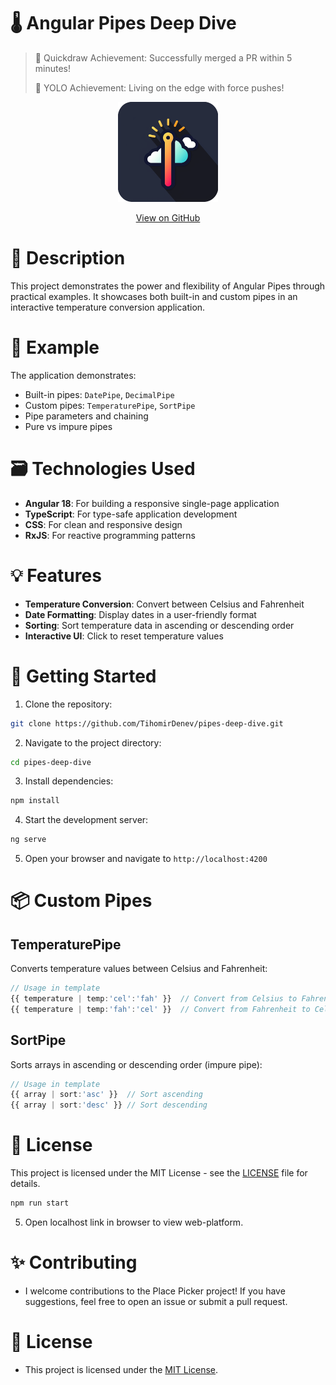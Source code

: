 # 🌡️ Angular Pipes Deep Dive

> 🎯 Quickdraw Achievement: Successfully merged a PR within 5 minutes!
> 
> 🚀 YOLO Achievement: Living on the edge with force pushes!

<div align="center">
  <img src="public/temp-icon.png" alt="Temperature" style="height: 160px;" />
  <p>
    <a href="https://github.com/TihomirDenev/pipes-deep-dive" target="_blank">View on GitHub</a>
  </p>
</div>

# 📝 Description

This project demonstrates the power and flexibility of Angular Pipes through practical examples. It showcases both built-in and custom pipes in an interactive temperature conversion application.

# 🔎 Example

The application demonstrates:
- Built-in pipes: `DatePipe`, `DecimalPipe`
- Custom pipes: `TemperaturePipe`, `SortPipe`
- Pipe parameters and chaining
- Pure vs impure pipes

# 🗃️ Technologies Used

- **Angular 18**: For building a responsive single-page application
- **TypeScript**: For type-safe application development
- **CSS**: For clean and responsive design
- **RxJS**: For reactive programming patterns

# 💡 Features

- **Temperature Conversion**: Convert between Celsius and Fahrenheit
- **Date Formatting**: Display dates in a user-friendly format
- **Sorting**: Sort temperature data in ascending or descending order
- **Interactive UI**: Click to reset temperature values

# 🚀 Getting Started

1. Clone the repository:

```bash
git clone https://github.com/TihomirDenev/pipes-deep-dive.git
```

2. Navigate to the project directory:

```bash
cd pipes-deep-dive
```

3. Install dependencies:

```bash
npm install
```

4. Start the development server:

```bash
ng serve
```

5. Open your browser and navigate to `http://localhost:4200`

# 📦 Custom Pipes

## TemperaturePipe
Converts temperature values between Celsius and Fahrenheit:

```typescript
// Usage in template
{{ temperature | temp:'cel':'fah' }}  // Convert from Celsius to Fahrenheit
{{ temperature | temp:'fah':'cel' }}  // Convert from Fahrenheit to Celsius
```

## SortPipe
Sorts arrays in ascending or descending order (impure pipe):

```typescript
// Usage in template
{{ array | sort:'asc' }}  // Sort ascending
{{ array | sort:'desc' }} // Sort descending
```

# 📝 License

This project is licensed under the MIT License - see the [LICENSE](LICENSE) file for details.

```bash
npm run start
```

5. Open localhost link in browser to view web-platform.

# ✨ Contributing

- I welcome contributions to the Place Picker project! If you have suggestions, feel free to open an issue or submit a pull request.

# 📇 License

- This project is licensed under the [MIT License](https://opensource.org/licenses/MIT).
